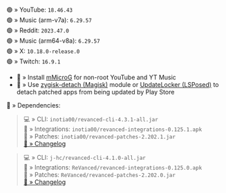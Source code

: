 🟢 » YouTube: `18.46.43`  
🟢 » Music (arm-v7a): `6.29.57`  
🟢 » Reddit: `2023.47.0`  
🟢 » Music (arm64-v8a): `6.29.57`  
🟢 » X: `10.18.0-release.0`  
🟢 » Twitch: `16.9.1`  

- 🔰 » Install [mMicroG](https://github.com/kazimmt/mMicroG/releases) for non-root YouTube and YT Music  
- 🔰 » Use [zygisk-detach (Magisk)](https://github.com/j-hc/zygisk-detach) module or [UpdateLocker (LSPosed)](https://github.com/Xposed-Modules-Repo/ru.mike.updatelocker/releases) to detach patched apps from being updated by Play Store  

📜 » Dependencies:  
> 💻 » CLI: `inotia00/revanced-cli-4.3.1-all.jar`  
> 🔩 » Integrations: `inotia00/revanced-integrations-0.125.1.apk`  
> 🧩 » Patches: `inotia00/revanced-patches-2.202.1.jar`  
> [🔗 » Changelog](https://github.com/inotia00/revanced-patches/releases/tag/v2.202.1)

> 💻 » CLI: `j-hc/revanced-cli-4.1.0-all.jar`  
> 🔩 » Integrations: `ReVanced/revanced-integrations-0.125.0.apk`  
> 🧩 » Patches: `ReVanced/revanced-patches-2.202.0.jar`  
> [🔗 » Changelog](https://github.com/ReVanced/revanced-patches/releases/tag/v2.202.0)  
